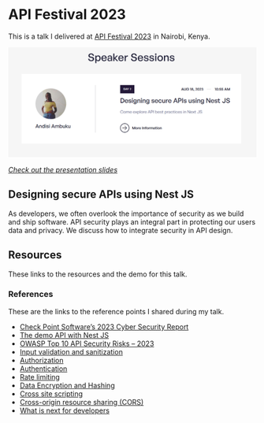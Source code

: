 # API Festival 2023

This is a talk I delivered at [API Festival 2023](https://www.apifestival.africa/) in Nairobi, Kenya.

![API speaker card](<API fest speaker poster 02.png>)

[*Check out the presentation slides*](https://docs.google.com/presentation/d/14H2ZMbbXNS7KG1jnpaoq1Ldsnmh1Y0FEuaGMFyIhlUI/edit#slide=id.g26dbe6b7006_0_269)

## Designing secure APIs using Nest JS

As developers, we often overlook the importance of security as we build and ship software. API security plays an integral part in protecting our users data and privacy. We discuss how to integrate security in API design.

## Resources

These links to the resources and the demo for this talk.

### References

These are the links to the reference points I shared during my talk.

- [Check Point Software’s 2023 Cyber Security Report](https://pages.checkpoint.com/cyber-security-report-2023.html#:~:text=Highlights%20of%20the%20Check%20Point,average%20of%201%2C605%20weekly%20attacks)
- [The demo API with Nest JS](https://github.com/andisiambuku/Blog-API)
- [OWASP Top 10 API Security Risks – 2023](https://owasp.org/API-Security/editions/2023/en/0x11-t10/)
- [Input validation and sanitization](https://docs.nestjs.com/pipes)
- [Authorization](https://docs.nestjs.com/security/authorization)
- [Authentication](https://docs.nestjs.com/security/authentication)
- [Rate limiting](https://docs.nestjs.com/security/rate-limiting)
- [Data Encryption and Hashing](https://docs.nestjs.com/security/encryption-and-hashing)
- [Cross site scripting](https://docs.nestjs.com/security/helmet)
- [Cross-origin resource sharing (CORS)](https://docs.nestjs.com/security/cors)
- [What is next for developers](https://owasp.org/API-Security/editions/2023/en/0xb0-next-devs/)
